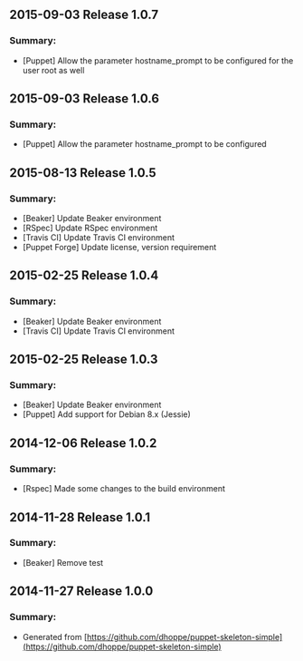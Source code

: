 ## 2015-09-03 Release 1.0.7
### Summary:
- [Puppet] Allow the parameter hostname_prompt to be configured for the user root as well

## 2015-09-03 Release 1.0.6
### Summary:
- [Puppet] Allow the parameter hostname_prompt to be configured

## 2015-08-13 Release 1.0.5
### Summary:
- [Beaker] Update Beaker environment
- [RSpec] Update RSpec environment
- [Travis CI] Update Travis CI environment
- [Puppet Forge] Update license, version requirement

## 2015-02-25 Release 1.0.4
### Summary:
- [Beaker] Update Beaker environment
- [Travis CI] Update Travis CI environment

## 2015-02-25 Release 1.0.3
### Summary:
- [Beaker] Update Beaker environment
- [Puppet] Add support for Debian 8.x (Jessie)

## 2014-12-06 Release 1.0.2
### Summary:
- [Rspec] Made some changes to the build environment

## 2014-11-28 Release 1.0.1
### Summary:
- [Beaker] Remove test

## 2014-11-27 Release 1.0.0
### Summary:
- Generated from [https://github.com/dhoppe/puppet-skeleton-simple](https://github.com/dhoppe/puppet-skeleton-simple)
